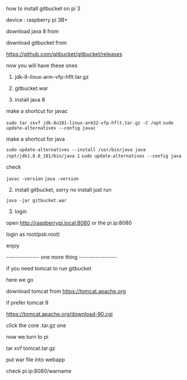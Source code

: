 how to install gitbucket on pi 3

device : raspberry pi 3B+

download java 8 from 

download gitbucket from

https://github.com/gitbucket/gitbucket/releases

now you will have these ones

1. jdk-8-linux-arm-vfp-hflt.tar.gz
2. gitbucket.war

1. install java 8

make a shortcut for javac

```sudo tar zxvf jdk-8u181-linux-arm32-vfp-hflt.tar.gz -C /opt```
```sudo update-alternatives --config javac```

make a shortcut for java

```sudo update-alternatives --install /usr/bin/java java /opt/jdk1.8.0_181/bin/java 1```
```sudo update-alternatives --config java```

check 

```javac -version```
```java -version```

2. install gitbucket, sorry no install just run

```java -jar gitbucket.war```

3. login 

open http://raspberrypi.local:8080 or the pi.ip:8080

login as root(psk:root) 

enjoy


-------------- one more thing ----------------

if you need tomcat to run gitbucket 

here we go

download tomcat from https://tomcat.apache.org

if prefer tomcat 9 

https://tomcat.apache.org/download-90.cgi

click the core .tar.gz one

now we turn to pi

tar xvf tomcat.tar.gz

put war file into webapp

check pi.ip:8080/warname